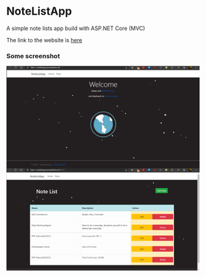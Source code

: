 # NoteListApp
A simple note lists app build with ASP.NET Core (MVC)
<p>The link to the website is <a href="https://notelistapp.azurewebsites.net/">here</a></p>

### Some screenshot
<img src="https://github.com/chairielazizi/NoteListApp/blob/main/img/ss1.png"
     alt="Markdown Monster icon"
     style="float: left; margin-right: 10px;" />
<br><br><br>
<img src="https://github.com/chairielazizi/NoteListApp/blob/main/img/ss2.png"
     alt="Markdown Monster icon"
     style="float: left; margin-right: 10px;" />
